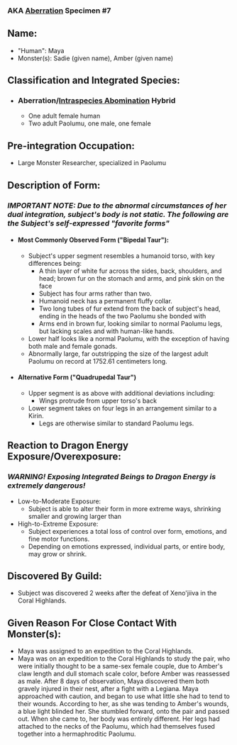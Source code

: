 ---
---
### AKA [Aberration](Concepts/Aberration) Specimen #7
## Name:
- "Human": Maya
- Monster(s): Sadie (given name), Amber (given name)

## Classification and Integrated Species:
- ### Aberration/[Intraspecies Abomination](Concepts/Abomination.md) Hybrid
	- One adult female human
	- Two adult Paolumu, one male, one female

## Pre-integration Occupation:
- Large Monster Researcher, specialized in Paolumu

## Description of Form:
### ***IMPORTANT NOTE: Due to the abnormal circumstances of her dual integration, subject's body is not static. The following are the Subject's self-expressed "favorite forms"***
- #### Most Commonly Observed Form ("Bipedal Taur"):
	- Subject's upper segment resembles a humanoid torso, with key differences being:
		- A thin layer of white fur across the sides, back, shoulders, and head; brown fur on the stomach and arms, and pink skin on the face
		- Subject has four arms rather than two.
		- Humanoid neck has a permanent fluffy collar.
		- Two long tubes of fur extend from the back of subject's head, ending in the heads of the two Paolumu she bonded with
		- Arms end in brown fur, looking similar to normal Paolumu legs, but lacking scales and with human-like hands.
	- Lower half looks like a normal Paolumu, with the exception of having both male and female gonads.
	- Abnormally large, far outstripping the size of the largest adult Paolumu on record at 1752.61 centimeters long.
- #### Alternative Form ("Quadrupedal Taur")
	- Upper segment is as above with additional deviations including:
		- Wings protrude from upper torso's back
	- Lower segment takes on four legs in an arrangement similar to a Kirin.
		- Legs are otherwise similar to standard Paolumu legs.

## Reaction to Dragon Energy Exposure/Overexposure:
### ***WARNING! Exposing Integrated Beings to Dragon Energy is extremely dangerous!***
- Low-to-Moderate Exposure:
	- Subject is able to alter their form in more extreme ways, shrinking smaller and growing larger than 
- High-to-Extreme Exposure:
	- Subject experiences a total loss of control over form, emotions, and fine motor functions.
	- Depending on emotions expressed, individual parts, or entire body, may grow or shrink.

## Discovered By Guild:
- Subject was discovered 2 weeks after the defeat of Xeno'jiiva in the Coral Highlands.

## Given Reason For Close Contact With Monster(s):
- Maya was assigned to an expedition to the Coral Highlands.
- Maya was on an expedition to the Coral Highlands to study the pair, who were initially thought to be a same-sex female couple, due to Amber's claw length and dull stomach scale color, before Amber was reassessed as male. After 8 days of observation, Maya discovered them both gravely injured in their nest, after a fight with a Legiana.  Maya approached with caution, and began to use what little she had to tend to their wounds. According to her, as she was tending to Amber's wounds, a blue light blinded her. She stumbled forward, onto the pair and passed out.  When she came to, her body was entirely different. Her legs had attached to the necks of the Paolumu, which had themselves fused together into a hermaphroditic Paolumu.